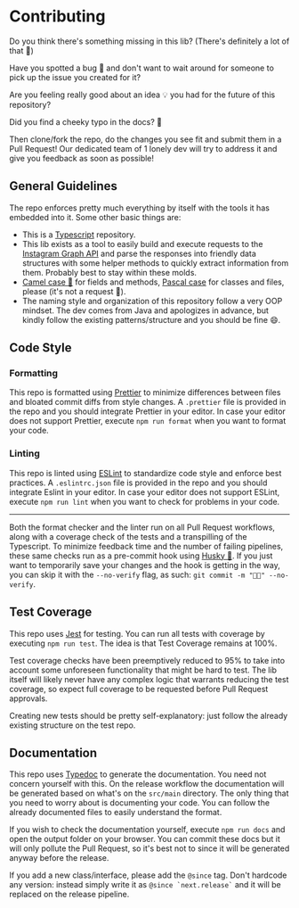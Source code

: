 # Contributing

Do you think there's something missing in this lib? (There's definitely a lot of that 😬)

Have you spotted a bug 🐞 and don't want to wait around for someone to pick up the issue you created for it?

Are you feeling really good about an idea 💡 you had for the future of this repository?

Did you find a cheeky typo in the docs? 📰

Then clone/fork the repo, do the changes you see fit and submit them in a Pull Request! Our dedicated team of 1 lonely dev will try to address it and give you feedback as soon as possible!

## General Guidelines

The repo enforces pretty much everything by itself with the tools it has embedded into it.
Some other basic things are:

-   This is a [Typescript](https://www.typescriptlang.org/) repository.
-   This lib exists as a tool to easily build and execute requests to the [Instagram Graph API](https://developers.facebook.com/docs/instagram-api/) and parse the responses into friendly data structures with some helper methods to quickly extract information from them. Probably best to stay within these molds.
-   [Camel case 🐫](https://techterms.com/definition/camelcase) for fields and methods, [Pascal case](https://techterms.com/definition/pascalcase) for classes and files, please (it's not a request 🔫).
-   The naming style and organization of this repository follow a very OOP mindset. The dev comes from Java and apologizes in advance, but kindly follow the existing patterns/structure and you should be fine 😄.

## Code Style

### Formatting

This repo is formatted using [Prettier](https://prettier.io/) to minimize differences between files and bloated commit diffs from style changes.
A `.prettier` file is provided in the repo and you should integrate Prettier in your editor.
In case your editor does not support Prettier, execute `npm run format` when you want to format your code.

### Linting

This repo is linted using [ESLint](https://eslint.org/) to standardize code style and enforce best practices.
A `.eslintrc.json` file is provided in the repo and you should integrate Eslint in your editor.
In case your editor does not support ESLint, execute `npm run lint` when you want to check for problems in your code.

---

Both the format checker and the linter run on all Pull Request workflows, along with a coverage check of the tests and a transpilling of the Typescript. To minimize feedback time and the number of failing pipelines, these same checks run as a pre-commit hook using [Husky 🐶](https://www.npmjs.com/package/husky). If you just want to temporarily save your changes and the hook is getting in the way, you can skip it with the `--no-verify` flag, as such: `git commit -m "🐱‍🏍" --no-verify`.

## Test Coverage

This repo uses [Jest](https://jestjs.io/) for testing. You can run all tests with coverage by executing `npm run test`. The idea is that Test Coverage remains at 100%.

Test coverage checks have been preemptively reduced to 95% to take into account some unforeseen functionality that might be hard to test.
The lib itself will likely never have any complex logic that warrants reducing the test coverage, so expect full coverage to be requested before Pull Request approvals.

Creating new tests should be pretty self-explanatory: just follow the already existing structure on the test repo.

## Documentation

This repo uses [Typedoc](https://typedoc.org/) to generate the documentation.
You need not concern yourself with this. On the release workflow the documentation will be generated based on what's on the `src/main` directory.
The only thing that you need to worry about is documenting your code. You can follow the already documented files to easily understand the format.

If you wish to check the documentation yourself, execute `npm run docs` and open the output folder on your browser.
You can commit these docs but it will only pollute the Pull Request, so it's best not to since it will be generated anyway before the release.

If you add a new class/interface, please add the `@since` tag. Don't hardcode any version: instead simply write it as `` @since `next.release` `` and it will be replaced on the release pipeline.
